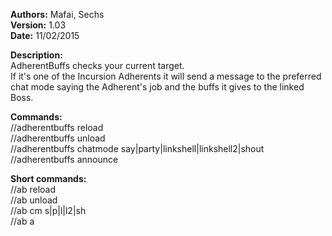**Authors:** Mafai, Sechs  
**Version:** 1.03  
**Date:** 11/02/2015  
  
**Description:**  
AdherentBuffs checks your current target.  
If it's one of the Incursion Adherents it will send a message to the preferred chat mode saying the Adherent's job and the buffs it gives to the linked Boss.  
  
  
**Commands:**  
//adherentbuffs reload  
//adherentbuffs unload  
//adherentbuffs chatmode say|party|linkshell|linkshell2|shout  
//adherentbuffs announce  
  
  
**Short commands:**  
//ab reload  
//ab unload  
//ab cm s|p|l|l2|sh  
//ab a  
